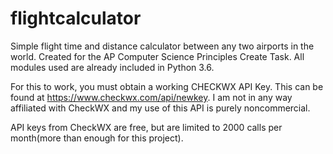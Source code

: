 # flightcalculator
Simple flight time and distance calculator between any two airports in the world. Created for the AP Computer Science Principles Create Task. All modules used are already included in Python 3.6. 

For this to work, you must obtain a working CHECKWX API Key. This can be found at 
https://www.checkwx.com/api/newkey.
I am not in any way affiliated with CheckWX and my use of this API is purely noncommercial. 

API keys from CheckWX are free, but are limited to 2000 calls per month(more than enough for this project). 

